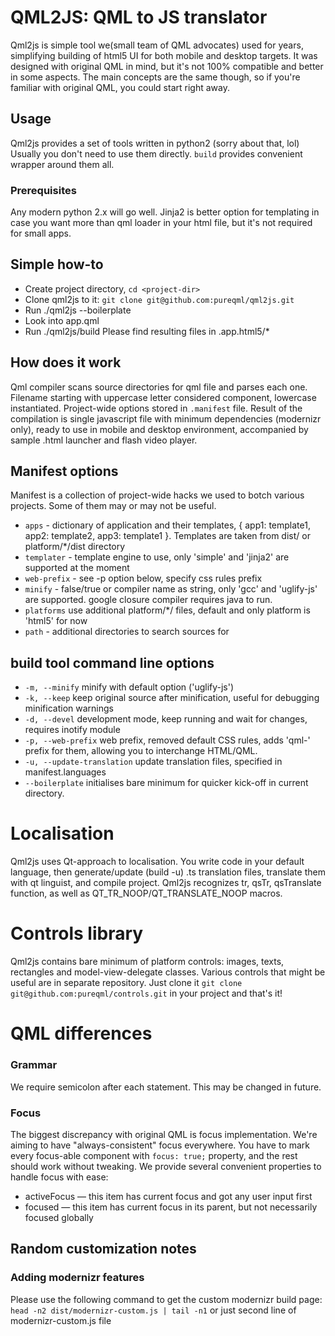 # QML2JS: QML to JS translator
Qml2js is simple tool we(small team of QML advocates) used for years, simplifying building of html5 UI for both mobile and desktop targets.
It was designed with original QML in mind, but it's not 100% compatible and better in some aspects. The main concepts are the same though, so if you're familiar with original QML, you could start right away. 

## Usage
Qml2js provides a set of tools written in python2 (sorry about that, lol)
Usually you don't need to use them directly. ```build``` provides convenient wrapper around them all. 

### Prerequisites
Any modern python 2.x will go well. Jinja2 is better option for templating in case you want more than qml loader in your html file, but it's not required for small apps. 

## Simple how-to
* Create project directory, ```cd <project-dir>```
* Clone qml2js to it: ```git clone git@github.com:pureqml/qml2js.git```
* Run ./qml2js --boilerplate
* Look into app.qml
* Run ./qml2js/build
Please find resulting files in .app.html5/*

## How does it work
Qml compiler scans source directories for qml file and parses each one. Filename starting with uppercase letter considered component, lowercase instantiated. Project-wide options stored in ```.manifest``` file. Result of the compilation is single javascript file with minimum dependencies (modernizr only), ready to use in mobile and desktop environment, accompanied by sample .html launcher and flash video player. 

## Manifest options
Manifest is a collection of project-wide hacks we used to botch various projects. Some of them may or may not be useful.
* ```apps``` - dictionary of application and their templates, { app1: template1, app2: template2, app3: template1 }. Templates are taken from dist/ or platform/*/dist directory
* ```templater``` - template engine to use, only 'simple' and 'jinja2' are supported at the moment
* ```web-prefix``` - see -p option below, specify css rules prefix
* ```minify``` - false/true or compiler name as string, only 'gcc' and 'uglify-js' are supported. google closure compiler requires java to run. 
* ```platforms``` use additional platform/*/ files, default and only platform is 'html5' for now
* ```path``` - additional directories to search sources for

## build tool command line options
* ```-m, --minify``` minify with default option ('uglify-js')
* ```-k, --keep``` keep original source after minification, useful for debugging minification warnings
* ```-d, --devel``` development mode, keep running and wait for changes, requires inotify module
* ```-p, --web-prefix``` web prefix, removed default CSS rules, adds 'qml-' prefix for them, allowing you to interchange HTML/QML.
* ```-u, --update-translation``` update translation files, specified in manifest.languages
* ```--boilerplate``` initialises bare minimum for quicker kick-off in current directory.

# Localisation
Qml2js uses Qt-approach to localisation. You write code in your default language, then generate/update (build -u) .ts translation files,
translate them with qt linguist, and compile project. Qml2js recognizes tr, qsTr, qsTranslate function, as well as QT_TR_NOOP/QT_TRANSLATE_NOOP macros.

# Controls library
Qml2js contains bare minimum of platform controls: images, texts, rectangles and model-view-delegate classes. Various controls that might be useful are in separate repository. 
Just clone it ```git clone git@github.com:pureqml/controls.git``` in your project and that's it!

# QML differences
### Grammar
We require semicolon after each statement. This may be changed in future. 

### Focus
The biggest discrepancy with original QML is focus implementation. We're aiming to have "always-consistent" focus everywhere. 
You have to mark every focus-able component with ```focus: true;``` property, and the rest should work without tweaking. 
We provide several convenient properties to handle focus with ease:
- activeFocus — this item has current focus and got any user input first
- focused — this item has current focus in its parent, but not necessarily focused globally

## Random customization notes
### Adding modernizr features
Please use the following command to get the custom modernizr build page:
```head -n2 dist/modernizr-custom.js | tail -n1```
or just second line of modernizr-custom.js file
